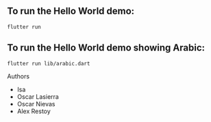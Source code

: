 ## To run the Hello World demo:
```
flutter run
```
## To run the Hello World demo showing Arabic:
```
flutter run lib/arabic.dart
```

Authors

- Isa
- Oscar Lasierra
- Oscar Nievas
- Alex Restoy
